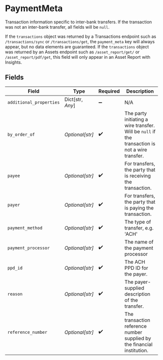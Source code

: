 # PaymentMeta

Transaction information specific to inter-bank transfers. If the transaction was not an inter-bank transfer, all fields will be `null`.

If the `transactions` object was returned by a Transactions endpoint such as `/transactions/sync` or `/transactions/get`, the `payment_meta` key will always appear, but no data elements are guaranteed. If the `transactions` object was returned by an Assets endpoint such as `/asset_report/get/` or `/asset_report/pdf/get`, this field will only appear in an Asset Report with Insights.


## Fields

| Field                                                                                           | Type                                                                                            | Required                                                                                        | Description                                                                                     |
| ----------------------------------------------------------------------------------------------- | ----------------------------------------------------------------------------------------------- | ----------------------------------------------------------------------------------------------- | ----------------------------------------------------------------------------------------------- |
| `additional_properties`                                                                         | Dict[str, *Any*]                                                                                | :heavy_minus_sign:                                                                              | N/A                                                                                             |
| `by_order_of`                                                                                   | *Optional[str]*                                                                                 | :heavy_check_mark:                                                                              | The party initiating a wire transfer. Will be `null` if the transaction is not a wire transfer. |
| `payee`                                                                                         | *Optional[str]*                                                                                 | :heavy_check_mark:                                                                              | For transfers, the party that is receiving the transaction.                                     |
| `payer`                                                                                         | *Optional[str]*                                                                                 | :heavy_check_mark:                                                                              | For transfers, the party that is paying the transaction.                                        |
| `payment_method`                                                                                | *Optional[str]*                                                                                 | :heavy_check_mark:                                                                              | The type of transfer, e.g. 'ACH'                                                                |
| `payment_processor`                                                                             | *Optional[str]*                                                                                 | :heavy_check_mark:                                                                              | The name of the payment processor                                                               |
| `ppd_id`                                                                                        | *Optional[str]*                                                                                 | :heavy_check_mark:                                                                              | The ACH PPD ID for the payer.                                                                   |
| `reason`                                                                                        | *Optional[str]*                                                                                 | :heavy_check_mark:                                                                              | The payer-supplied description of the transfer.                                                 |
| `reference_number`                                                                              | *Optional[str]*                                                                                 | :heavy_check_mark:                                                                              | The transaction reference number supplied by the financial institution.                         |